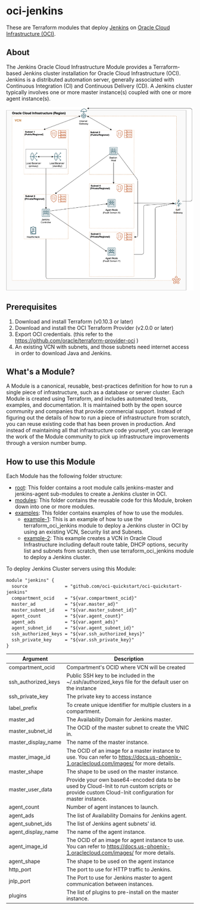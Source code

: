 # oci-jenkins

These are Terraform modules that deploy [Jenkins](https://jenkins.io/) on [Oracle Cloud Infrastructure (OCI)](https://cloud.oracle.com/en_US/cloud-infrastructure).

## About
The Jenkins Oracle Cloud Infrastructure Module provides a Terraform-based Jenkins cluster installation for Oracle Cloud Infrastructure (OCI). Jenkins is a distributed automation server, generally associated with Continuous Integration (CI) and Continuous Delivery (CD). A Jenkins cluster typically involves one or more master instance(s) coupled with one or more agent instance(s).

![Jenkins architecture](images/architecture.png)

## Prerequisites
1. Download and install Terraform (v0.10.3 or later)
2. Download and install the OCI Terraform Provider (v2.0.0 or later)
3. Export OCI credentials. (this refer to the https://github.com/oracle/terraform-provider-oci )
4. An existing VCN with subnets, and those subnets need internet access in order to download Java and Jenkins.


## What's a Module?
A Module is a canonical, reusable, best-practices definition for how to run a single piece of infrastructure, such as a database or server cluster. Each Module is created using Terraform, and includes automated tests, examples, and documentation. It is maintained both by the open source community and companies that provide commercial support.
Instead of figuring out the details of how to run a piece of infrastructure from scratch, you can reuse existing code that has been proven in production. And instead of maintaining all that infrastructure code yourself, you can leverage the work of the Module community to pick up infrastructure improvements through a version number bump.

## How to use this Module
Each Module has the following folder structure:
* [root](): This folder contains a root module calls jenkins-master and jenkins-agent sub-modules to create a Jenkins cluster in OCI.
* [modules](): This folder contains the reusable code for this Module, broken down into one or more modules.
* [examples](): This folder contains examples of how to use the modules.
  - [example-1](examples/example-1): This is an example of how to use the terraform_oci_jenkins module to deploy a Jenkins cluster in OCI by using an existing VCN, Security list and Subnets.
  - [example-2](examples/example-2): This example creates a VCN in Oracle Cloud Infrastructure including default route table, DHCP options, security list and subnets from scratch, then use terraform_oci_jenkins module to deploy a Jenkins cluster.

To deploy Jenkins Cluster servers using this Module:

```hcl
module "jenkins" {
  source              = "github.com/oci-quickstart/oci-quickstart-jenkins"
  compartment_ocid    = "${var.compartment_ocid}"
  master_ad           = "${var.master_ad}"
  master_subnet_id    = "${var.master_subnet_id}"
  agent_count         = "${var.agent_count}"
  agent_ads           = "${var.agent_ads}"
  agent_subnet_id     = "${var.agent_subnet_id}"
  ssh_authorized_keys = "${var.ssh_authorized_keys}"
  ssh_private_key     = "${var.ssh_private_key}"
}

```

Argument | Description
--- | ---
compartment_ocid | Compartment's OCID where VCN will be created
ssh_authorized_keys | Public SSH key to be included in the ~/.ssh/authorized_keys file for the default user on the instance
ssh_private_key | The private key to access instance
label_prefix | To create unique identifier for multiple clusters in a compartment.
master_ad  | The Availability Domain for Jenkins master.
master_subnet_id | The OCID of the master subnet to create the VNIC in.
master_display_name | The name of the master instance.
master_image_id | The OCID of an image for a master instance to use. You can refer to https://docs.us-phoenix-1.oraclecloud.com/images/ for more details.
master_shape | The shape to be used on the master instance.
master_user_data | Provide your own base64-encoded data to be used by Cloud-Init to run custom scripts or provide custom Cloud-Init configuration for master instance.
agent_count | Number of agent instances to launch.
agent_ads | The list of Availability Domains for Jenkins agent.
agent_subnet_ids | The list of Jenkins agent subnets' id.
agent_display_name | The name of the agent instance.
agent_image_id | The OCID of an image for agent instance to use. You can refer to https://docs.us-phoenix-1.oraclecloud.com/images/ for more details.
agent_shape | The shape to be used on the agent instance
http_port | The port to use for HTTP traffic to Jenkins.
jnlp_port | The Port to use for Jenkins master to agent communication between instances.
plugins | The list of plugins to pre-install on the master instance.
